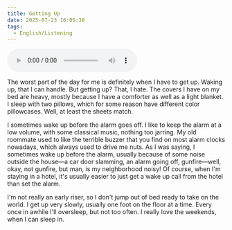 ```yaml
---
title: Getting Up
date: 2025-07-23 16:05:38
tags:
  - English/Listening
---
```

<audio controls src="https://cx-onedrive.pages.dev/api/raw?path=/Polyglot/ESLPod/002-getting-up.mp3"></audio>

The worst part of the day for me is definitely when I have to get up. Waking up, that I can handle. But getting up? That, I hate. The covers I have on my bed are heavy, mostly because I have a comforter as well as a light blanket. I sleep with two pillows, which for some reason have different color pillowcases. Well, at least the sheets match.

I sometimes wake up before the alarm goes off. I like to keep the alarm at a low volume, with some classical music, nothing too jarring. My old roommate used to like the terrible buzzer that you find on most alarm clocks nowadays, which always used to drive me nuts. As I was saying, I sometimes wake up before the alarm, usually because of some noise outside the house—a car door slamming, an alarm going off, gunfire—well, okay, not gunfire, but man, is my neighborhood noisy! Of course, when I'm staying in a hotel, it's usually easier to just get a wake up call from the hotel than set the alarm.

I'm not really an early riser, so I don't jump out of bed ready to take on the world. I get up very slowly, usually one foot on the floor at a time. Every once in awhile I'll oversleep, but not too often. I really love the weekends, when I can sleep in.
